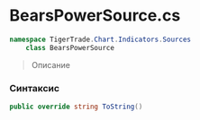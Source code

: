 
# BearsPowerSource.cs
```csharp
namespace TigerTrade.Chart.Indicators.Sources  
    class BearsPowerSource
```

> Описание

### Синтаксис
```csharp
public override string ToString()
```
